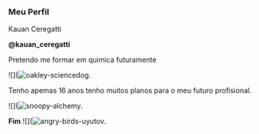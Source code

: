 ### **Meu Perfil** 
Kauan Ceregatti

**@kauan_ceregatti**

Pretendo me formar em quimica futuramente 

![](![oakley-sciencedog](https://github.com/kauanceregatti/kauanceregatti/assets/148967875/4829adcc-54ff-43f2-a5cd-61436d915b00).

Tenho apemas 16 anos tenho muitos planos para o meu futuro profisional.

![](![snoopy-alchemy](https://github.com/kauanceregatti/kauanceregatti/assets/148967875/d554a4e1-2a8c-4184-8d86-ec422ed70c91).

**Fim**
![](![angry-birds-uyutov](https://github.com/kauanceregatti/kauanceregatti/assets/148967875/96539a93-289a-4271-a3cd-42215c426f88).
